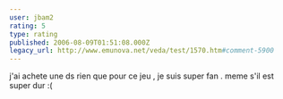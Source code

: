 ```yaml
---
user: jbam2
rating: 5
type: rating
published: 2006-08-09T01:51:08.000Z
legacy_url: http://www.emunova.net/veda/test/1570.htm#comment-5900
---
```

j'ai achete une ds rien que pour ce jeu , je suis super fan . meme s'il est super dur :(